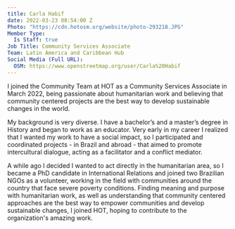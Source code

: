 ```yaml
---
title: Carla Habif
date: 2022-03-23 08:54:00 Z
Photo: "https://cdn.hotosm.org/website/photo-293218.JPG"
Member Type:
  Is Staff: true
Job Title: Community Services Associate
Team: Latin America and Caribbean Hub
Social Media (Full URL):
  OSM: https://www.openstreetmap.org/user/Carla%20Habif
---
```


I joined the Community Team at HOT as a Community Services Associate in March 2022, being passionate about humanitarian work and believing that community centered projects are the best way to develop sustainable changes in the world. 

My background is very diverse. I have a bachelor’s and a master’s degree in History and began to work as an educator. Very early in my career I realized that I wanted my work to have a social impact, so I participated and coordinated projects - in Brazil and abroad - that aimed to promote intercultural dialogue, acting as a facilitator and a conflict mediator. 

A while ago I decided I wanted to act directly in the humanitarian area, so I became a PhD candidate in International Relations and joined two Brazilian NGOs as a volunteer, working in the field with communities around the country that face severe poverty conditions. Finding meaning and purpose with humanitarian work, as well as understanding that community centered approaches are the best way to empower communities and develop sustainable changes, I joined HOT, hoping to contribute to the organization's amazing work.     